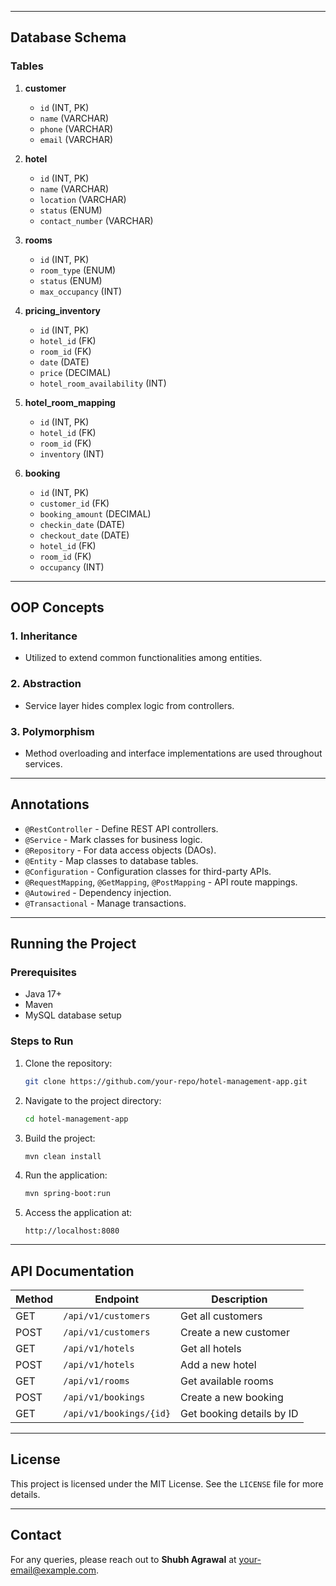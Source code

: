 
---

## Database Schema

### Tables
1. **customer**
    - `id` (INT, PK)
    - `name` (VARCHAR)
    - `phone` (VARCHAR)
    - `email` (VARCHAR)

2. **hotel**
    - `id` (INT, PK)
    - `name` (VARCHAR)
    - `location` (VARCHAR)
    - `status` (ENUM)
    - `contact_number` (VARCHAR)

3. **rooms**
    - `id` (INT, PK)
    - `room_type` (ENUM)
    - `status` (ENUM)
    - `max_occupancy` (INT)

4. **pricing_inventory**
    - `id` (INT, PK)
    - `hotel_id` (FK)
    - `room_id` (FK)
    - `date` (DATE)
    - `price` (DECIMAL)
    - `hotel_room_availability` (INT)

5. **hotel_room_mapping**
    - `id` (INT, PK)
    - `hotel_id` (FK)
    - `room_id` (FK)
    - `inventory` (INT)

6. **booking**
    - `id` (INT, PK)
    - `customer_id` (FK)
    - `booking_amount` (DECIMAL)
    - `checkin_date` (DATE)
    - `checkout_date` (DATE)
    - `hotel_id` (FK)
    - `room_id` (FK)
    - `occupancy` (INT)

---

## OOP Concepts

### 1. Inheritance
- Utilized to extend common functionalities among entities.

### 2. Abstraction
- Service layer hides complex logic from controllers.

### 3. Polymorphism
- Method overloading and interface implementations are used throughout services.

---

## Annotations

- `@RestController` - Define REST API controllers.
- `@Service` - Mark classes for business logic.
- `@Repository` - For data access objects (DAOs).
- `@Entity` - Map classes to database tables.
- `@Configuration` - Configuration classes for third-party APIs.
- `@RequestMapping`, `@GetMapping`, `@PostMapping` - API route mappings.
- `@Autowired` - Dependency injection.
- `@Transactional` - Manage transactions.

---

## Running the Project

### Prerequisites
- Java 17+
- Maven
- MySQL database setup

### Steps to Run
1. Clone the repository:
    ```bash
    git clone https://github.com/your-repo/hotel-management-app.git
    ```
2. Navigate to the project directory:
    ```bash
    cd hotel-management-app
    ```
3. Build the project:
    ```bash
    mvn clean install
    ```
4. Run the application:
    ```bash
    mvn spring-boot:run
    ```
5. Access the application at:
    ```
    http://localhost:8080
    ```

---

## API Documentation

| Method | Endpoint                   | Description                         |
|--------|----------------------------|-------------------------------------|
| GET    | `/api/v1/customers`       | Get all customers                   |
| POST   | `/api/v1/customers`       | Create a new customer               |
| GET    | `/api/v1/hotels`          | Get all hotels                      |
| POST   | `/api/v1/hotels`          | Add a new hotel                     |
| GET    | `/api/v1/rooms`           | Get available rooms                 |
| POST   | `/api/v1/bookings`        | Create a new booking                |
| GET    | `/api/v1/bookings/{id}`   | Get booking details by ID           |

---

## License
This project is licensed under the MIT License. See the `LICENSE` file for more details.

---

## Contact
For any queries, please reach out to **Shubh Agrawal** at [your-email@example.com](mailto:your-email@example.com).
